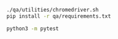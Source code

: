 


```bash
./qa/utilities/chromedriver.sh
pip install -r qa/requirements.txt
```

```bash
python3 -m pytest
```
